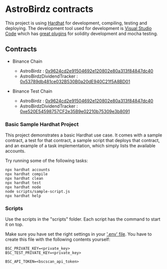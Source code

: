 # AstroBirdz contracts

This project is using [Hardhat](https://hardhat.org/getting-started/) for development, compiling, testing and deploying. The development tool used for development is [Visual Studio Code](https://code.visualstudio.com/) which has [great plugins](https://hardhat.org/guides/vscode-tests.html) for solidity development and mocha testing.

## Contracts

* Binance Chain
  * AstroBirdz : [0x9624cd2e91504692e120802e80a313f84847dc40](https://bscscan.com/address/0x9624cd2e91504692e120802e80a313f84847dc40)
  * AstroBirdzDividendTracker : [0x53789db481ce032B530B0a20dE940C21f5A8BD01](https://bscscan.com/address/0x53789db481ce032B530B0a20dE940C21f5A8BD01)

* Binance Test Chain
  * AstroBirdz : [0x9624cd2e91504692e120802e80a313f84847dc40](https://testnet.bscscan.com/address/0x9624cd2e91504692e120802e80a313f84847dc40)
  * AstroBirdzDividendTracker : [0xe520E54598757CF2e35B9e02210b75309e3b8091](https://testnet.bscscan.com/address/0xe520E54598757CF2e35B9e02210b75309e3b8091)

### Basic Sample Hardhat Project

This project demonstrates a basic Hardhat use case. It comes with a sample contract, a test for that contract, a sample script that deploys that contract, and an example of a task implementation, which simply lists the available accounts.

Try running some of the following tasks:

```shell
npx hardhat accounts
npx hardhat compile
npx hardhat clean
npx hardhat test
npx hardhat node
node scripts/sample-script.js
npx hardhat help
```

### Scripts

Use the scripts in the "scripts" folder. Each script has the command to start it on top.

Make sure you have set the right settings in your ['.env' file](https://www.npmjs.com/package/dotenv). You have to create this file with the following contents yourself:

```node
BSC_PRIVATE_KEY=<private_key>
BSC_TEST_PRIVATE_KEY=<private_key>

BSC_API_TOKEN=<bscscan_api_token>
```